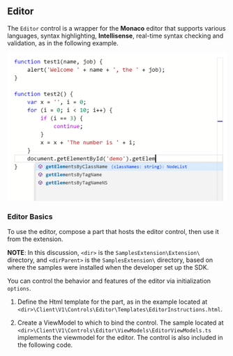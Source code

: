 
<a name="editor"></a>
## Editor

The `Editor` control is a wrapper for the **Monaco** editor that supports various languages, syntax highlighting, **Intellisense**, real-time syntax checking and validation, as in the following example.

![alt-text](../media/portalfx-controls/editor-code.png "editor-code")

<a name="editor-editor-basics"></a>
### Editor Basics

To use the editor, compose a part that hosts the editor control, then use it from the extension.

**NOTE**: In this discussion, `<dir>` is the `SamplesExtension\Extension\` directory, and  `<dirParent>`  is the `SamplesExtension\` directory, based on where the samples were installed when the developer set up the SDK. 

You can control the behavior and features of the editor via initialization `options`.

1. Define the Html template for the part, as in the example located at     `<dir>\Client\V1\Controls\Editor\Templates\EditorInstructions.html`.

1. Create a ViewModel to which to bind the control. The sample located at `<dir>\Client\V1\Controls\Editor\ViewModels\EditorViewModels.ts` implements the viewmodel for the editor. The  control is also included in the following code.

    <!--
    ```typescript

/**
* ViewModel class for the editor sample.
*/
export class SampleEditorViewModel extends MsPortalFx.ViewModels.Controls.Documents.Editor.ViewModel {
   /**
    * Editor view model constructor.
    */
   constructor(lifetimeManager: MsPortalFx.Base.LifetimeManager) {
       // Mock up sample javascript file content.
       const content =
           [
               "function test1(name, job) {",
               "    alert('Welcome ' + name + ', the ' + job);",
               "}",
               "",
               "function test2() {",
               "    var x = '', i = 0;",
               "    for (i = 0; i < 10; i++) {",
               "        if (i == 3) {",
               "            continue;",
               "        }",
               "        x = x + 'The number is ' + i;",
               "    }",
               "    document.getElementById('demo').innerHTML = x;",
               "}"
           ].join("\n");

       // Set up whether or not to show line numbers and what the tab size is in the editor.
       const options = {
               lineNumbers: false,
               enhancedScrollbar: true,
               tabSize: 4,
               wrappingColumn: 0,
           };

       // Initialize the editor with the above content and options, as well as set the type to be JavaScript.
       super(lifetimeManager, MsPortalFx.ViewModels.Controls.Documents.Editor.ContentType.JavaScript, content, options);
   }
}

/**
* ViewModel class for the editor sample part.
*/
export class EditorInstructionsPartViewModel
   implements Def.EditorInstructionsPartViewModel.Contract {

   /**
    * View model for the editor.
    */
   public editorVM: MsPortalFx.ViewModels.Controls.Documents.Editor.Contract;

   /**
    * View model for the save button.
    */
   public saveButton: Button.Contract;

   /**
    * Creates a new instance of the EditorInstructionsPartViewModel class.
    *
    * @param container The view model for the part container.
    * @param initialState The initial state for the part.
    * @param dataContext The data context.
    */
   constructor(
       container: MsPortalFx.ViewModels.PartContainerContract,
       initialState: any,
       dataContext: ControlsArea.DataContext) {

       // Initialize the editor view model.  If we were getting the data from teh data context, we would pass it in here.
       this.editorVM = new SampleEditorViewModel(container);

       // Initialize the save button and wire it up such that it saves the content of the editor.
       this.saveButton = Button.create(container, {
           text: ClientResources.Editor.save,
           onClick: () => {
               this.editorVM.save.execute().then(() => {
                   // Here is where you would put code that is executed after any changes have been written back to the content property on the viewmodel.
               });
           }
       });
   }
}

``` -->

1. Now the part can be consumed from an extension by referencing it in the PDL, as in the sample located at `<dir>\Client\V1\Controls\Editor\Editor.pdl` and in the following code.

<!-- ```xml

<CustomPart Name="b_EditorInstructions_part1"
            ViewModel="{ViewModel Name=EditorInstructionsPartViewModel, Module=./Editor/ViewModels/EditorViewModels}"
            InitialSize="FullWidthFitHeight"
            Template="{Html Source='Templates\\EditorInstructions.html'}" />
<PartReference Name="EditorApiReferencePart"
               InitialSize="FullWidthFitHeight"
               PartType="ModuleReferencePart">
  <PartReference.PropertyBindings>
    <Binding Property="moduleName"
             Source="{Constant MsPortalFx.ViewModels.Controls.Documents.Editor}" />
  </PartReference.PropertyBindings>
</PartReference>

```
-->

<a name="editor-editor-with-custom-language"></a>
### Editor with Custom Language

Custom language can be used by declaring an inherited Editor control ViewModel with rules and suggestions.

1. Define the Html template for the part, as in the code located at `<dir>\Client\V1\Controls\Editor\Templates\CustomLanguageEditor.html`

1. Create a ViewModel to which to bind the control, as in the code located at `<dir>\Client\V1\Controls\Editor\ViewModels\CustomLanguageEditorViewModels.ts.` The code is also in the following example.

    ```cs
    /**
    * ViewModel class for the custom language editor sample part.
    */
    export class CustomLanguageEditorPartViewModel {

        /**
        * ViewModel for the editor.
        */
        public editor: Editor.ViewModel;

        /**
        * Creates a new instance of the EditorInstructionsPartViewModel class.
        *
        * @param container The ViewModel for the part container.
        * @param initialState The initial state for the part.
        * @param dataContext The data context.
        */
        constructor(
            container: MsPortalFx.ViewModels.PartContainerContract,
            initialState: any,
            dataContext: ControlsArea.DataContext) {

            // Initialize the editor ViewModel.  If we were getting the data from teh data context, we would pass it in here.
            this.editor = new CustomLanguageEditorViewModel(container);

            // create the initial markers
            this.updateMarkers(this.editor.content());

            // whenever the code in the editor changes process it and set the markers
            this.editor.content.subscribe(container, this.updateMarkers.bind(this));

            // perform auto save every 500ms to update markers as the user edits the text
            this.editor.autoSaveTimeout(500);
        }

        /**
        * try to match the given pattern in the provided line, if matched construct a marker for that line
        */
        private processTerm(line: string, lineIndex: number, termPattern: string, severity: MsPortalFx.ViewModels.Controls.Documents.Editor.MarkerSeverity): MsPortalFx.ViewModels.Controls.Documents.Editor.EditorMarker {

            // try to match the pattern
            var termIndex = line.indexOf(termPattern);
            if (termIndex === -1) {
                return null;
            }

            // we found the pattern in the line so we create a marker which uses the defined severity and the rest of the text
            // from the pattern location in the line to the end as the message
            return <MsPortalFx.ViewModels.Controls.Documents.Editor.EditorMarker> {
                message: line.substring(termIndex + termPattern.length),
                severity: severity,
                range: <MsPortalFx.ViewModels.Controls.Documents.Editor.EditorRange> {
                    startLineNumber: lineIndex + 1,
                    startColumn: termIndex + 1,
                    endLineNumber: lineIndex + 1,
                    endColumn: termIndex + termPattern.length + 1
                }
            };
        }

        /**
        * updates the markers according to the text content
        */
        private updateMarkers(value: string): void {

            // split the text into lines and process each to add an annotation to it
            var markers = value
                .split("\n")
                .map((line: string, index: number): MsPortalFx.ViewModels.Controls.Documents.Editor.EditorMarker => {

                    var term = this.processTerm(line, index, "[error]", MsPortalFx.ViewModels.Controls.Documents.Editor.MarkerSeverity.Error);
                    if (term !== null) {
                        return term;
                    }

                    term = this.processTerm(line, index, "[notice]", MsPortalFx.ViewModels.Controls.Documents.Editor.MarkerSeverity.Warning);
                    if (term !== null) {
                        return term;
                    }

                    term = this.processTerm(line, index, "[info]", MsPortalFx.ViewModels.Controls.Documents.Editor.MarkerSeverity.Info);
                    if (term !== null) {
                        return term;
                    }

                    return null;
                })
                .filter(marker => marker !== null);

            // update the markers
            this.editor.markers(markers);
        }
    }
    ```

1. Now the part can be consumed from the extension by referencing it in the PDL, as in the example located at `<dir>\Client\V1\Controls\Editor\Editor.pdl` and in the following code.

    ```xml
    <CustomPart Name="b_EditorInstructions_part1"
                    ViewModel="{ViewModel Name=EditorInstructionsPartViewModel, Module=./Editor/ViewModels/EditorViewModels}"
                    InitialSize="FullWidthFitHeight"
                    Template="{Html Source='Templates\\EditorInstructions.html'}" />
    <PartReference Name="EditorApiReferencePart"
                    InitialSize="FullWidthFitHeight"
                    PartType="ModuleReferencePart">
        <PartReference.PropertyBindings>
            <Binding Property="moduleName"
                    Source="{Constant MsPortalFx.ViewModels.Controls.Documents.Editor}" />
        </PartReference.PropertyBindings>
    </PartReference>
    ```